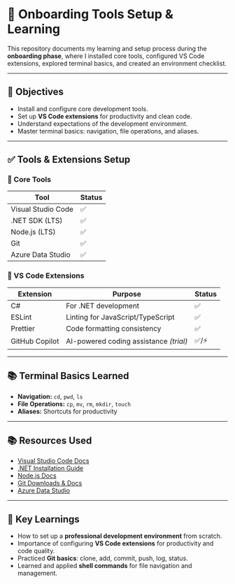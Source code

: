 # 🚀 Onboarding Tools Setup & Learning

This repository documents my learning and setup process during the **onboarding phase**, where I installed core tools, configured VS Code extensions, explored terminal basics, and created an environment checklist.

---

## 🎯 Objectives
- Install and configure core development tools.  
- Set up **VS Code extensions** for productivity and clean code.  
- Understand expectations of the development environment.  
- Master terminal basics: navigation, file operations, and aliases.  

---

## ✅ Tools & Extensions Setup

### 🔧 Core Tools
| Tool               | Status |
|---------------------|--------|
| Visual Studio Code | ✅ |
| .NET SDK (LTS)     | ✅ |
| Node.js (LTS)      | ✅ |
| Git                | ✅ |
| Azure Data Studio  | ✅ |

### 🧩 VS Code Extensions
| Extension          | Purpose                                    | Status |
|--------------------|--------------------------------------------|--------|
| C#                 | For .NET development                      | ✅ |
| ESLint             | Linting for JavaScript/TypeScript          | ✅ |
| Prettier           | Code formatting consistency                | ✅ |
| GitHub Copilot     | AI-powered coding assistance *(trial)*     | ✅/⚡ |

---

## 📚 Terminal Basics Learned
- **Navigation:** `cd`, `pwd`, `ls`  
- **File Operations:** `cp`, `mv`, `rm`, `mkdir`, `touch`  
- **Aliases:** Shortcuts for productivity  

---

## 📚 Resources Used
- [Visual Studio Code Docs](https://code.visualstudio.com/docs)  
- [.NET Installation Guide](https://dotnet.microsoft.com/en-us/download)  
- [Node.js Docs](https://nodejs.org/en/docs/)  
- [Git Downloads & Docs](https://git-scm.com/doc)  
- [Azure Data Studio](https://learn.microsoft.com/en-us/sql/azure-data-studio/)  

---

## 🌟 Key Learnings
- How to set up a **professional development environment** from scratch.  
- Importance of configuring **VS Code extensions** for productivity and code quality.  
- Practiced **Git basics**: clone, add, commit, push, log, status.  
- Learned and applied **shell commands** for file navigation and management.  


